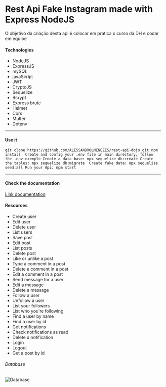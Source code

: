 # Rest Api Fake Instagram made with Express NodeJS

O objetivo da criação desta api é colocar em prática o curso da DH e codar em equipe

#### Technologies

- NodeJS
- ExpressJS
- mySQL
- javaScript
- JWT
- CryptoJS
- Sequelize
- Bcrypt
- Express brute
- Helmet
- Cors
- Multer
- Dotenv

------------

#### Use it

`
git clone https://github.com/ALESSANDROLMENEZES/rest-api-dojo.git
npm install 
Create and config your .env file in main directory, follow the .env-exemple
Create a data base: npx sequelize db:create
Create the tables: npx sequelize db:migrate 
Create fake data: npx sequelize seed:all
Run your Api: npm start
`

------------

#### Check the documentation

[Link documentation](https://documenter.getpostman.com/view/9702967/Szzj7HP7?version=latest "Link documentation")

#### Resources

- Create user
- Edit user
- Delete user
- List users
- Save post 
- Edit post 
- List posts
- Delete post
- Like or unlike a post 
- Type a comment in a post
- Delete a comment in a post 
- Edit a comment in a post 
- Send message for a user 
- Edit a message 
- Delete a message 
- Follow a user 
- Unfollow a user 
- List your followers 
- List who you're following
- Find a user by name 
- Find a user by id
- Get notifications 
- Check notifications as read
- Delete a notification
- Login
- Logout
- Get a post by id


###### Database

![Database](http://alessandrodev.com/imagens/database_api_instagram1.png "Database")

